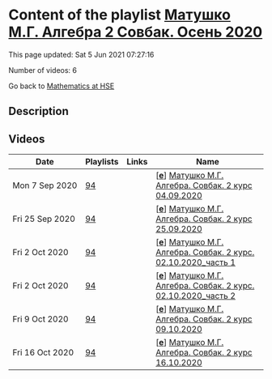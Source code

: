 # Content of the playlist [Матушко М.Г. Алгебра 2 Совбак. Осень 2020](https://youtube.com/playlist?list=PLq3E5oubNNoCEgF5oDRHoNCBhIYgbCrVe)

This page updated: Sat 5 Jun 2021 07:27:16

Number of videos: 6

Go back to [Mathematics at HSE](./README.md)

## Description



## Videos

|Date|Playlists|Links|Name|
|---|---|---|---|
| Mon&nbsp;7&nbsp;Sep&nbsp;2020 | [94](./playlists/94.md "Матушко М.Г. Алгебра 2 Совбак. Осень 2020") |  | [[**e**](https://studio.youtube.com/video/xJ09sX1H54w/edit)] [Матушко М.Г. Алгебра. Совбак. 2 курс 04.09.2020](https://youtube.com/watch?v=xJ09sX1H54w&list=PLq3E5oubNNoCEgF5oDRHoNCBhIYgbCrVe "") |
| Fri&nbsp;25&nbsp;Sep&nbsp;2020 | [94](./playlists/94.md "Матушко М.Г. Алгебра 2 Совбак. Осень 2020") |  | [[**e**](https://studio.youtube.com/video/Q8qZGhGyoTY/edit)] [Матушко М.Г. Алгебра. Совбак. 2 курс 25.09.2020](https://youtube.com/watch?v=Q8qZGhGyoTY&list=PLq3E5oubNNoCEgF5oDRHoNCBhIYgbCrVe "") |
| Fri&nbsp;2&nbsp;Oct&nbsp;2020 | [94](./playlists/94.md "Матушко М.Г. Алгебра 2 Совбак. Осень 2020") |  | [[**e**](https://studio.youtube.com/video/jACQDKQnSOU/edit)] [Матушко М.Г. Алгебра. Совбак. 2 курс. 02.10.2020_часть 1](https://youtube.com/watch?v=jACQDKQnSOU&list=PLq3E5oubNNoCEgF5oDRHoNCBhIYgbCrVe "") |
| Fri&nbsp;2&nbsp;Oct&nbsp;2020 | [94](./playlists/94.md "Матушко М.Г. Алгебра 2 Совбак. Осень 2020") |  | [[**e**](https://studio.youtube.com/video/zhTkss9SDK0/edit)] [Матушко М.Г. Алгебра. Совбак. 2 курс. 02.10.2020_часть 2](https://youtube.com/watch?v=zhTkss9SDK0&list=PLq3E5oubNNoCEgF5oDRHoNCBhIYgbCrVe "") |
| Fri&nbsp;9&nbsp;Oct&nbsp;2020 | [94](./playlists/94.md "Матушко М.Г. Алгебра 2 Совбак. Осень 2020") |  | [[**e**](https://studio.youtube.com/video/-rvIqudmFMo/edit)] [Матушко М.Г. Алгебра. Совбак. 2 курс 09.10.2020](https://youtube.com/watch?v=-rvIqudmFMo&list=PLq3E5oubNNoCEgF5oDRHoNCBhIYgbCrVe "") |
| Fri&nbsp;16&nbsp;Oct&nbsp;2020 | [94](./playlists/94.md "Матушко М.Г. Алгебра 2 Совбак. Осень 2020") |  | [[**e**](https://studio.youtube.com/video/41GgfAb2QH4/edit)] [Матушко М.Г. Алгебра. Совбак. 2 курс 16.10.2020](https://youtube.com/watch?v=41GgfAb2QH4&list=PLq3E5oubNNoCEgF5oDRHoNCBhIYgbCrVe "") |
